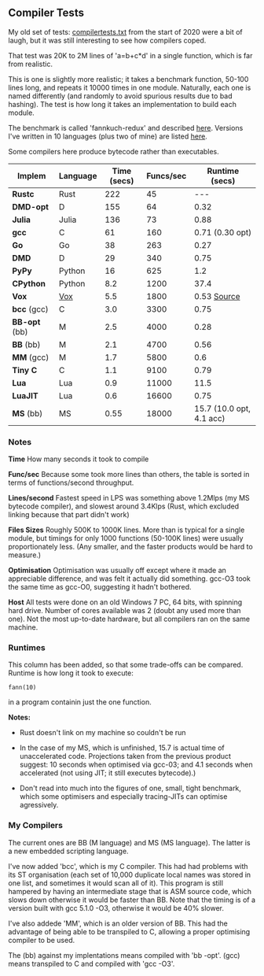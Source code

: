 ## Compiler Tests

My old set of tests: [compilertests.txt](compilertest.txt) from the start of 2020 were a bit of laugh, but it was still interesting to see how compilers coped.

That test was 20K to 2M lines of 'a=b+c*d' in a single function, which is far from realistic.

This is one is slightly more realistic; it takes a benchmark function, 50-100 lines long, and repeats it 10000 times in one module. Naturally, each one is named differently (and randomly to avoid spurious results due to bad hashing). The test is how long it takes an implementation to build each module.

The benchmark is called 'fannkuch-redux' and described [here](https://benchmarksgame-team.pages.debian.net/benchmarksgame/performance/fannkuchredux.html). Versions I've written in 10 languages (plus two of mine) are listed [here](fannkuch.txt).

Some compilers here produce bytecode rather than executables.

Implem | Language | Time (secs) | Funcs/sec | Runtime (secs)
--- | --- | --- | --- | ---
**Rustc** | Rust  | 222 | 45 | ---
**DMD-opt**       | D | 155 | 64 | 0.32
**Julia**    | Julia  | 136 | 73 | 0.88
**gcc** | C            | 61 | 160 | 0.71 (0.30 opt)
**Go**            | Go | 38 | 263 | 0.27
**DMD**            | D | 29 | 340 | 0.75
**PyPy**      | Python | 16 | 625 | 1.2
**CPython**  | Python | 8.2 | 1200 | 37.4
**Vox**         | [Vox](https://github.com/MrSmith33/vox) | 5.5 | 1800 | 0.53 [Source](https://gist.github.com/MrSmith33/ac14e66a83b9d047793adede464ca1ef#file-fannkuch-vx)
**bcc** (gcc) | C        | 3.0 | 3300 | 0.75
**BB-opt** (bb) | M        | 2.5 | 4000 | 0.28
**BB** (bb)            | M | 2.1 | 4700 | 0.56
**MM** (gcc)          | M | 1.7 | 5800 | 0.6
**Tiny C**        | C | 1.1 | 9100 | 0.79
**Lua**         | Lua | 0.9 | 11000 | 11.5
**LuaJIT**      | Lua | 0.6 | 16600 | 0.75
**MS** (bb)         | MS | 0.55 | 18000 | 15.7 (10.0 opt, 4.1 acc)

### Notes

**Time** How many seconds it took to compile

**Func/sec** Because some took more lines than others, the table is sorted in terms of functions/second throughput.

**Lines/second** Fastest speed in LPS was something above 1.2Mlps (my MS bytecode compiler), and slowest around 3.4Klps (Rust, which excluded linking because that part didn't work)

**Files Sizes** Roughly 500K to 1000K lines. More than is typical for a single module, but timings for only 1000 functions (50-100K lines) were usually proportionately less. (Any smaller, and the faster products would be hard to measure.)

**Optimisation** Optimisation was usually off except where it made an appreciable difference, and was felt it actually did something. gcc-O3 took the same time as gcc-O0, suggesting it hadn't bothered.

**Host** All tests were done on an old Windows 7 PC, 64 bits, with spinning hard drive. Number of cores available was 2 (doubt any used more than one). Not the most up-to-date hardware, but all compilers ran on the same machine.

### Runtimes

This column has been added, so that some trade-offs can be compared. Runtime is how long it took to execute:

    fann(10)
    
in a program containin just the one function.

**Notes:**

* Rust doesn't link on my machine so couldn't be run

* In the case of my MS, which is unfinished, 15.7 is actual time of unaccelerated code. Projections taken from the previous product suggest: 10 seconds when optimised via gcc-03; and 4.1 seconds when accelerated (not using JIT; it still executes bytecode).)

* Don't read into much into the figures of one, small, tight benchmark, which some optimisers and especially tracing-JITs can optimise agressively.

### My Compilers

The current ones are BB (M language) and MS (MS language). The latter is a new embedded scripting language.

I've now added 'bcc', which is my C compiler. This had had problems with its ST organisation (each set of 10,000 duplicate local names was stored in one list, and sometimes it would scan all of it). This program is still hampered by having an intermediate stage that is ASM source code, which slows down otherwise it would be faster than BB. Note that the timing is of a version built with gcc 5.1.0 -O3, otherwise it would be 40% slower.

I've also addede 'MM', which is an older version of BB. This had the advantage of being able to be transpiled to C, allowing a proper optimising compiler to be used.

The (bb) against my implentations means compiled with 'bb -opt'. (gcc) means transpiled to C and compiled with 'gcc -O3'.
